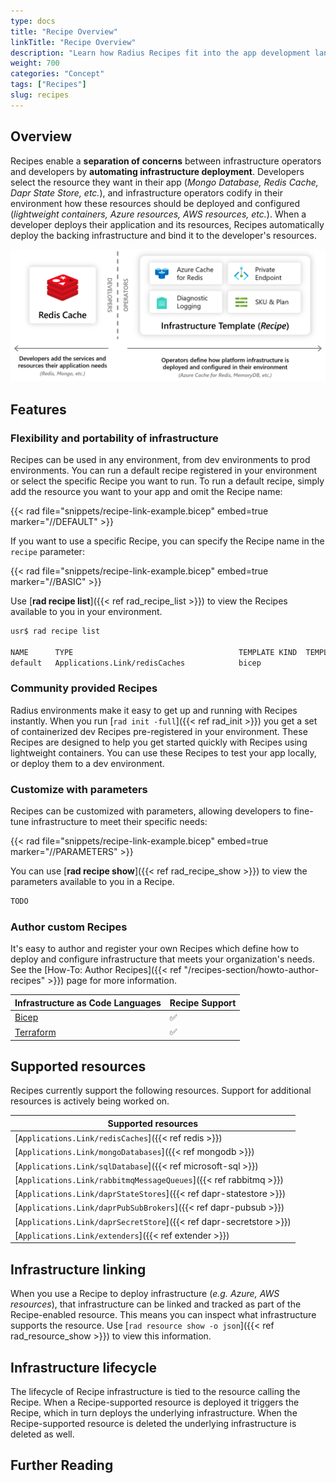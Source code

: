 ```yaml
---
type: docs
title: "Recipe Overview"
linkTitle: "Recipe Overview"
description: "Learn how Radius Recipes fit into the app development landscape and it's long-term vision"
weight: 700
categories: "Concept"
tags: ["Recipes"]
slug: recipes
---
```


## Overview

Recipes enable a **separation of concerns** between infrastructure operators and developers by **automating infrastructure deployment**. Developers select the resource they want in their app (_Mongo Database, Redis Cache, Dapr State Store, etc._), and infrastructure operators codify in their environment how these resources should be deployed and configured (_lightweight containers, Azure resources, AWS resources, etc._). When a developer deploys their application and its resources, Recipes automatically deploy the backing infrastructure and bind it to the developer's resources.

<img src="recipes.png" alt="Diagram showing developers adding Redis to their app and operators adding a Recipe that Redis should deploy an Azure Cache for Redis" width=700px >

## Features

### Flexibility and portability of infrastructure

Recipes can be used in any environment, from dev environments to prod environments. You can run a default recipe registered in your environment or select the specific Recipe you want to run. To run a default recipe, simply add the resource you want to your app and omit the Recipe name:

{{< rad file="snippets/recipe-link-example.bicep" embed=true marker="//DEFAULT" >}} 

If you want to use a specific Recipe, you can specify the Recipe name in the `recipe` parameter:

{{< rad file="snippets/recipe-link-example.bicep" embed=true marker="//BASIC" >}}

Use [**rad recipe list**]({{< ref rad_recipe_list >}}) to view the Recipes available to you in your environment.

```bash
usr$ rad recipe list

NAME      TYPE                                     TEMPLATE KIND  TEMPLATE VERSION  TEMPLATE
default   Applications.Link/redisCaches            bicep                            radius.azurecr.io/recipes/local-dev/rediscaches:latest
```

### Community provided Recipes

Radius environments make it easy to get up and running with Recipes instantly. When you run [`rad init -full`]({{< ref rad_init >}}) you get a set of containerized dev Recipes pre-registered in your environment. These Recipes are designed to help you get started quickly with Recipes using lightweight containers. You can use these Recipes to test your app locally, or deploy them to a dev environment.

### Customize with parameters

Recipes can be customized with parameters, allowing developers to fine-tune infrastructure to meet their specific needs:

{{< rad file="snippets/recipe-link-example.bicep" embed=true marker="//PARAMETERS" >}}

You can use [**rad recipe show**]({{< ref rad_recipe_show >}}) to view the parameters available to you in a Recipe.

```bash
TODO
```

### Author custom Recipes

It's easy to author and register your own Recipes which define how to deploy and configure infrastructure that meets your organization's needs. See the [How-To: Author Recipes]({{< ref "/recipes-section/howto-author-recipes" >}}) page for more information.

| Infrastructure as Code Languages | Recipe Support |
|---------------------| ------------|
| [Bicep](https://learn.microsoft.com/en-us/azure/azure-resource-manager/bicep/) | ✅ |
| [Terraform](https://developer.hashicorp.com/terraform/docs) | ✅ |

## Supported resources

Recipes currently support the following resources. Support for additional resources is actively being worked on.

| Supported resources | 
|---------------------|
| [`Applications.Link/redisCaches`]({{< ref redis >}}) | 
| [`Applications.Link/mongoDatabases`]({{< ref mongodb >}}) |
| [`Applications.Link/sqlDatabase`]({{< ref microsoft-sql >}}) | 
| [`Applications.Link/rabbitmqMessageQueues`]({{< ref rabbitmq >}}) |
| [`Applications.Link/daprStateStores`]({{< ref dapr-statestore >}}) |
| [`Applications.Link/daprPubSubBrokers`]({{< ref dapr-pubsub >}}) |
| [`Applications.Link/daprSecretStore`]({{< ref dapr-secretstore >}}) |
| [`Applications.Link/extenders`]({{< ref extender >}}) |


## Infrastructure linking

When you use a Recipe to deploy infrastructure (_e.g. Azure, AWS resources_), that infrastructure can be linked and tracked as part of the Recipe-enabled resource. This means you can inspect what infrastructure supports the resource. Use [`rad resource show -o json`]({{< ref rad_resource_show >}}) to view this information.

## Infrastructure lifecycle

The lifecycle of Recipe infrastructure is tied to the resource calling the Recipe. When a Recipe-supported resource is deployed it triggers the Recipe, which in turn deploys the underlying infrastructure. When the Recipe-supported resource is deleted the underlying infrastructure is deleted as well.

## Further Reading

